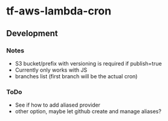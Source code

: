 # tf-aws-lambda-cron

## Development

### Notes

- S3 bucket/prefix with versioning is required if publish=true
- Currently only works with JS
- branches list (first branch will be the actual cron)

### ToDo

- See if how to add aliased provider
- other option, maybe let github create and manage aliases? 



